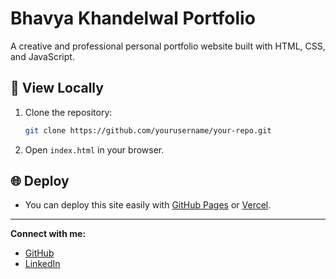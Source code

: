 # Bhavya Khandelwal Portfolio

A creative and professional personal portfolio website built with HTML, CSS, and JavaScript.

## 🚀 View Locally
1. Clone the repository:
   ```sh
   git clone https://github.com/yourusername/your-repo.git
   ```
2. Open `index.html` in your browser.

## 🌐 Deploy
- You can deploy this site easily with [GitHub Pages](https://pages.github.com/) or [Vercel](https://vercel.com/).

---

**Connect with me:**
- [GitHub](https://github.com/terminator2299)
- [LinkedIn](https://www.linkedin.com/in/bhavya-khandelwal-b09985206/)
